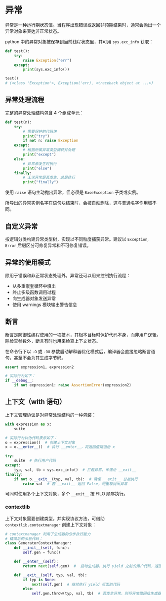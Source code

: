 # 异常

异常是一种运行期状态值。当程序出现错误或返回非预期结果时，通常会抛出一个异常对象来表达非正常状态。

python 中的异常对象被保存到当前线程状态里，其可用 `sys.exc_info` 获取：

```python
def test():
    try:
        raise Exception("err")
    except:
        print(sys.exc_info())

test()
# (<class 'Exception'>, Exception('err), <traceback object at ...>)
```

## 异常处理流程

完整的异常处理结构包含 4 个组成单元：

```python
def test(n):
    try:
        # 需要保护的代码块
        print("try")
        if not n: raise Exception
    except:
        # 根据所属异常类型捕获并处理
        print("except")
    else:
        # 异常未发生时执行
        print("else")
    finally:
        # 无论异常是否发生，总是执行
        print("finally")
```

使用 `raise` 语句主动抛出异常，但必须是 `BaseException` 子类或实例。

所导出的异常实例名字在语句块结束时，会被自动删除，这与普通名字作用域不同。

## 自定义异常

按逻辑分类构建异常类型树，实现以不同粒度捕获异常。建议以 `Exception`, `Error` 后缀区分可修复异常和不可修复错误。

## 异常的使用模式

除用于错误和非正常状态处理外，异常还可以用来控制执行流程：

- 从多重嵌套循环中填出
- 终止多级函数调用过程
- 向生成器对象发送异常
- 使用 warnings 模块输出警告信息

## 断言

断言是防御性编程使用的一项技术，其根本目标时保护代码本身，而非用户逻辑。除检查参数外，断言有时也用来检查上下文状态。

在命令行下以 `-O` 或 `-OO` 参数启动解释器优化模式后，编译器会直接忽略断言语句，甚至不会为其生成字节码。

```python
assert expression1, expression2

# 实际行为如下：
if __debug__:
    if not expression1: raise AssertionError(expression2)
```

## 上下文（with 语句）

上下文管理协议是对异常处理结构的一种包装：

```python
with expression as x:
    suite

# 实际行为以伪代码表示如下：
o = expression()  # 创建上下文对象
x = o.__enter__()  # 执行 __enter__，将返回值赋值给 x

try:
    suite  # 执行用户代码
except:
    typ, val, tb = sys.exc_info()  # 拦截异常，传递给 __exit__
finally:
    if not o.__exit__(typ, val, tb):  # 确保 __exit__ 总被执行
        raise val  # 若 __exit__ 返回 False，则重现抛出异常
```

可同时使用多个上下文对象，多个 `__exit__` 按 FILO 顺序执行。

### contextlib

上下文对象需要创建类型，并实现协议方法，可借助 `contextlib.contextmanager` 创建上下文对象：

```python
# contextmanager 利用了生成器的分步执行能力
# 精简后的示意代码：
class GeneratorContextManager:
    def __init__(self, func):
        self.gen = func()

    def __enter__(self):
        return next(self.gen)  #  启动生成器，执行 yield 之前的用户代码，返回 yield 结果

    def __exit__(self, typ, val, tb):
        if typ is None:
            next(self.gen)  # 继续执行 yield 后面的代码
        else:
            self.gen.throw(typ, val, tb)  # 若发生异常，则将异常抛回给生成器

```
